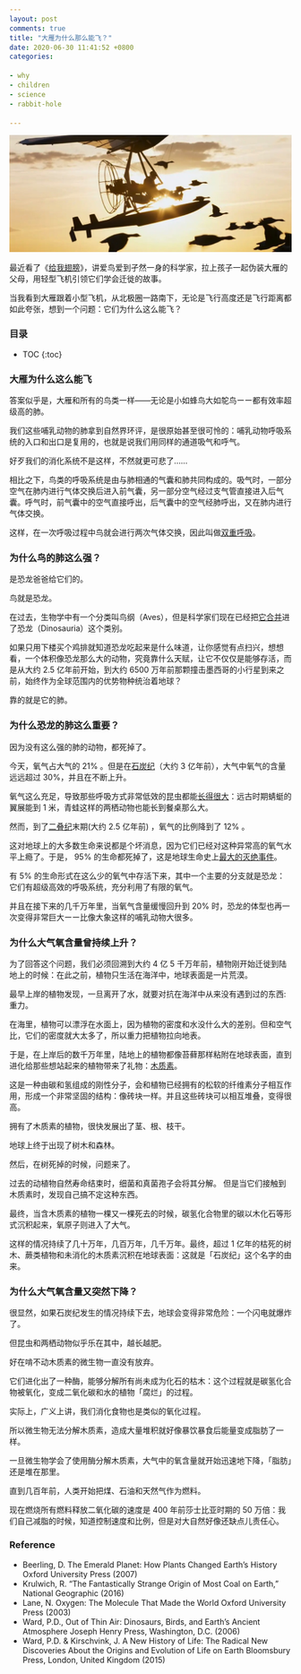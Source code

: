 ```yaml
---
layout: post
comments: true
title: "大雁为什么那么能飞？"
date: 2020-06-30 11:41:52 +0800
categories: 

- why
- children
- science
- rabbit-hole

---
```



![donne_moi_des_ailes.jpg](/downloads/images/2020_06/donne_moi_des_ailes.jpg "Don't touch me...")

最近看了《[给我翅膀](https://movie.douban.com/subject/30410114/)》，讲爱鸟爱到孑然一身的科学家，拉上孩子一起伪装大雁的父母，用轻型飞机引领它们学会迁徙的故事。

当我看到大雁跟着小型飞机，从北极圈一路南下，无论是飞行高度还是飞行距离都如此夸张，想到一个问题：它们为什么这么能飞？

<h3>目录</h3>

- TOC
{:toc}

### 大雁为什么这么能飞

答案似乎是，大雁和所有的鸟类一样——无论是小如蜂鸟大如鸵鸟ーー都有效率超级高的肺。 

我们这些哺乳动物的肺拿到自然界环评，是很原始甚至很可怜的：哺乳动物呼吸系统的入口和出口是复用的，也就是说我们用同样的通道吸气和呼气。

好歹我们的消化系统不是这样，不然就更可悲了……

相比之下，鸟类的呼吸系统是由与肺相通的气囊和肺共同构成的。吸气时，一部分空气在肺内进行气体交换后进入前气囊，另一部分空气经过支气管直接进入后气囊。呼气时，前气囊中的空气直接呼出，后气囊中的空气经肺呼出，又在肺内进行气体交换。

这样，在一次呼吸过程中鸟就会进行两次气体交换，因此叫做[双重呼吸](https://zh.wikipedia.org/wiki/%E9%B8%9F%E7%B1%BB%E7%94%9F%E7%90%86%E8%A7%A3%E5%89%96%E5%AD%A6)。

### 为什么鸟的肺这么强？

是恐龙爸爸给它们的。 

鸟就是恐龙。

在过去，生物学中有一个分类叫鸟纲（Aves），但是科学家们现在已经把[它合并](https://en.wikipedia.org/wiki/Evolution_of_birds)进了恐龙（Dinosauria）这个类别。

如果只用下楼买个鸡排就知道恐龙吃起来是什么味道，让你感觉有点扫兴，想想看，一个体积像恐龙那么大的动物，究竟靠什么天赋，让它不仅仅是能够存活，而是从大约 2.5 亿年前开始，到大约 6500 万年前那颗撞击墨西哥的小行星到来之前，始终作为全球范围内的优势物种统治着地球？

靠的就是它的肺。

### 为什么恐龙的肺这么重要？

因为没有这么强的肺的动物，都死掉了。

今天，氧气占大气的 21% 。但是在[石炭纪](https://zh.wikipedia.org/wiki/%E7%9F%B3%E7%82%AD%E7%BA%AA)（大约 3 亿年前），大气中氧气的含量远远超过 30%，并且在不断上升。

氧气这么充足，导致那些呼吸方式非常低效的昆虫都能[长得很大](http://www.hqhot.com/a/202005/30730.html)：远古时期蜻蜓的翼展能到 1 米，青蛙这样的两栖动物也能长到餐桌那么大。

然而，到了[二叠纪](https://zh.wikipedia.org/wiki/%E4%BA%8C%E5%8F%A0%E7%BA%AA)末期(大约 2.5 亿年前) ，氧气的比例降到了 12% 。

这对地球上的大多数生命来说都是个坏消息，因为它们已经对这种异常高的氧气水平上瘾了。于是， 95% 的生命都死掉了，这是地球生命史上[最大的灭绝事件](https://zh.wikipedia.org/wiki/%E4%BA%8C%E5%8F%A0%E7%BA%AA%EF%BC%8D%E4%B8%89%E5%8F%A0%E7%BA%AA%E7%81%AD%E7%BB%9D%E4%BA%8B%E4%BB%B6)。

有 5% 的生命形式在这么少的氧气中存活下来，其中一个主要的分支就是恐龙：它们有超级高效的呼吸系统，充分利用了有限的氧气。

并且在接下来的几千万年里，当氧气含量缓慢回升到 20% 时，恐龙的体型也再一次变得非常巨大ーー比像大象这样的哺乳动物大很多。

### 为什么大气氧含量曾持续上升？

为了回答这个问题，我们必须回溯到大约 4 亿 5 千万年前，植物刚开始迁徙到陆地上的时候：在此之前，植物只生活在海洋中，地球表面是一片荒漠。

最早上岸的植物发现，一旦离开了水，就要对抗在海洋中从来没有遇到过的东西: 重力。

在海里，植物可以漂浮在水面上，因为植物的密度和水没什么大的差别。但和空气比，它们的密度就大太多了，所以重力把植物拉向地表。

于是，在上岸后的数千万年里，陆地上的植物都像苔藓那样粘附在地球表面，直到进化给那些想站起来的植物带来了礼物：[木质素](https://zh.wikipedia.org/wiki/%E6%9C%A8%E8%B4%A8%E7%B4%A0)。

这是一种由碳和氢组成的刚性分子，会和植物已经拥有的松软的纤维素分子相互作用，形成一个非常坚固的结构：像砖块一样。并且这些砖块可以相互堆叠，变得很高。

拥有了木质素的植物，很快发展出了茎、根、枝干。

地球上终于出现了树木和森林。

然后，在树死掉的时候，问题来了。

过去的动植物自然寿命结束时，细菌和真菌孢子会将其分解。 但是当它们接触到木质素时，发现自己搞不定这种东西。

最终，当含木质素的植物一棵又一棵死去的时候，碳氢化合物里的碳以木化石等形式沉积起来，氧原子则进入了大气。

这样的情况持续了几十万年，几百万年，几千万年。最终，超过 1 亿年的枯死的树木、蕨类植物和未消化的木质素沉积在地球表面：这就是「石炭纪」这个名字的由来。

### 为什么大气氧含量又突然下降？

很显然，如果石炭纪发生的情况持续下去，地球会变得非常危险：一个闪电就爆炸了。

但昆虫和两栖动物似乎乐在其中，越长越肥。

好在啃不动木质素的微生物一直没有放弃。

它们进化出了一种酶，能够分解所有尚未成为化石的枯木：这个过程就是碳氢化合物被氧化，变成二氧化碳和水的植物「腐烂」的过程。

实际上，广义上讲，我们消化食物也是类似的氧化过程。

所以微生物无法分解木质素，造成大量堆积就好像暴饮暴食后能量变成脂肪了一样。

一旦微生物学会了使用酶分解木质素，大气中的氧含量就开始迅速地下降，「脂肪」还是堆在那里。


直到几百年前，人类开始把煤、石油和天然气作为燃料。

现在燃烧所有燃料释放二氧化碳的速度是 400 年前莎士比亚时期的 50 万倍：我们自己减脂的时候，知道控制速度和比例，但是对大自然好像还缺点儿责任心。

### Reference

- Beerling, D. The Emerald Planet: How Plants Changed Earth’s History Oxford University Press (2007)
- Krulwich, R. “The Fantastically Strange Origin of Most Coal on Earth,” National Geographic (2016)
- Lane, N. Oxygen: The Molecule That Made the World Oxford University Press (2003)
- Ward, P.D., Out of Thin Air: Dinosaurs, Birds, and Earth’s Ancient Atmosphere Joseph Henry Press, Washington, D.C. (2006)
- Ward, P.D. & Kirschvink, J. A New History of Life: The Radical New Discoveries About the Origins and Evolution of Life on Earth Bloomsbury Press, London, United Kingdom (2015)

